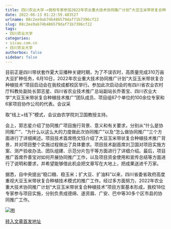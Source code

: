 ```yaml
---
title: 四川农业大学->我校专家参加2022年农业重大技术协同推广计划“大豆玉米带状复合种植技术”项目启动会 | sicau.com.cn
date: 2022-06-13 01:22:59.483527
urlname: 08c2ee9ab74b486579daf71b7396cf22
slug: 08c2ee9ab74b486579daf71b7396cf22
tags: 
- 四川农业大学
categories:
- sicau.com.cn
- 四川农业大学
authorbox: false
sidebar: false
---
```

目前正是四川带状套作夏大豆播种关键时期，为了不误农时，高质量完成310万亩大豆扩种任务，6月10日，2022年农业重大技术协同推广计划“大豆玉米带状复合种植技术”项目启动会在我校成都校区举行。参加此次启动会的有四川省农业农村厅科教处副处长郭志星、四川省农业技术推广总站副站长乔善宝、四川农业大学“大豆玉米带状复合种植技术推广”团队成员、项目组67个单位的100余位专家和6家项目协作公司的代表。会议采
<!--more-->
取“线上+线下”模式，会议由农学院刘卫国教授主持。

会上，郭志星介绍了协同推广项目施行背景、意义和有关要求，分别从“什么是协同推广”、“为什么以这么大的力度做此次协同推广”以及“怎么做协同推广”三个方面进行了详细阐述。项目技术首席杨文钰介绍了大豆玉米带状复合种植技术推广背景，并对项目整个实施过程做出了具体要求。项目技术副首席刘卫国对项目实施方案、测产验收办法、团队组建、示范分片包干等方面进行了详细介绍。最后，项目推广首席乔善宝对如何开展协同推广工作，以及项目资金使用和宣传总结等方面进行了说明和要求，并希望能够借此机会把文章写在大地上，把成果送进千万家。

据悉，自中央提出“稳口粮、稳玉米；扩大豆、扩油料”以来，四川省委省政府高度重视大豆玉米带状复合种植技术模式的推广工作。经过多方面努力，2022年农业重大技术协同推广计划“大豆玉米带状复合种植技术”项目方案基本形成，我校18位专家参与项目实施，分别负责成德绵、遂资眉、广安、巴中等30多个区市县的协同推广工作。

![图](https://news.sicau.edu.cn/__local/6/1E/9B/C84A09852E2637E981B58C15086_10E7E80E_1AB54.jpg)

[转入文章首发地址](https://news.sicau.edu.cn/info/1078/68309.htm)